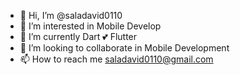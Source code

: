 - 👋 Hi, I’m @saladavid0110
- 👀 I’m interested in Mobile Develop
- 🌱 I’m currently Dart 💕 Flutter 
- 💞️ I’m looking to collaborate in Mobile Development
- 📫 How to reach me saladavid0110@gmail.com

<!---
saladavid0110/saladavid0110 is a ✨ special ✨ repository because its `README.md` (this file) appears on your GitHub profile.
You can click the Preview link to take a look at your changes.
--->

